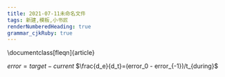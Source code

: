 ```yaml
---
title: 2021-07-11未命名文件 
tags: 新建,模板,小书匠
renderNumberedHeading: true
grammar_cjkRuby: true
---
```

\documentclass[fleqn]{article}

$error = target - current$
$\frac{d_e}{d_t}=(error_0 - error_{-1})/t_{during}$



